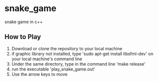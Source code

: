 # snake_game
snake game in c++

## How to Play
1.  Download or clone the repository to your local machine
2.  if graphic library not installed, type 'sudo apt-get install libsfml-dev' on your local machine's command line
3.  Under the same directory, type in the command line 'make release'
4.  run the executable 'play_snake_game.out'
5.  Use the arrow keys to move
